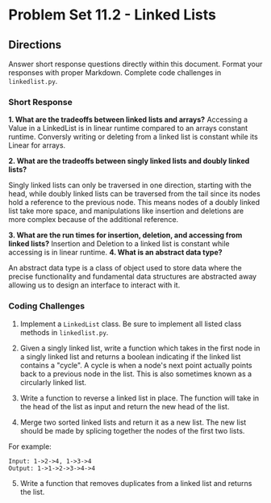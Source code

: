 # Problem Set 11.2 - Linked Lists

## Directions
Answer short response questions directly within this document. Format your responses with proper Markdown. Complete code challenges in `linkedlist.py`.

### Short Response
**1. What are the tradeoffs between linked lists and arrays?**
     Accessing a Value in a LinkedList is in linear runtime compared to an arrays constant runtime.
     Conversly writing or deleting from a linked list is constant while its Linear for arrays.

**2. What are the tradeoffs between singly linked lists and doubly linked lists?**

   Singly linked lists can only be traversed in one direction, starting with the head, 
    while doubly linked lists can be traversed from the tail since its nodes hold a reference to the previous node. 
    This means nodes of a doubly linked list take more space, and manipulations like insertion and deletions are more complex because of the additional reference.

**3. What are the run times for insertion, deletion, and accessing from linked lists?**
    Insertion and Deletion to a linked list is constant while accessing is in linear runtime.
**4. What is an abstract data type?**

   An abstract data type is a class of object used to store data where the precise functionality and fundamental data structures are abstracted away allowing us to design an interface to interact with it.

### Coding Challenges
1. Implement a `LinkedList` class. Be sure to implement all listed class methods in `linkedlist.py`.

2. Given a singly linked list, write a function which takes in the first node in a singly linked list and returns a boolean indicating if the linked list contains a "cycle". A cycle is when a node's next point actually points back to a previous node in the list. This is also sometimes known as a circularly linked list.

3. Write a function to reverse a linked list in place. The function will take in the head of the list as input and return the new head of the list.

4. Merge two sorted linked lists and return it as a new list. The new list should
be made by splicing together the nodes of the first two lists.

  For example:
  ```
  Input: 1->2->4, 1->3->4
  Output: 1->1->2->3->4->4
  ```

5. Write a function that removes duplicates from a linked list and returns the list.

